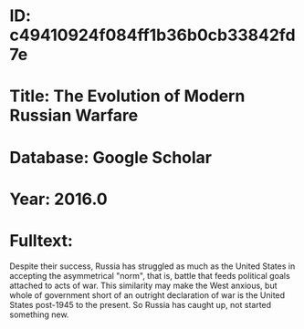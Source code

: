 # ID: c49410924f084ff1b36b0cb33842fd7e
# Title: The Evolution of Modern Russian Warfare
# Database: Google Scholar
# Year: 2016.0
# Fulltext:
Despite their success, Russia has struggled as much as the United States in accepting the asymmetrical "norm", that is, battle that feeds political goals attached to acts of war.
This similarity may make the West anxious, but whole of government short of an outright declaration of war is the United States post-1945 to the present.
So Russia has caught up, not started something new.